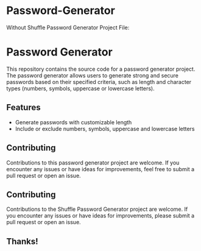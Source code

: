 # Password-Generator
Without Shuffle Password Generator Project File:

# Password Generator

This repository contains the source code for a password generator project. The password generator allows users to generate strong and secure passwords based on their specified criteria, such as length and character types (numbers, symbols, uppercase or lowercase letters). 

## Features

- Generate passwords with customizable length
- Include or exclude numbers, symbols, uppercase and lowercase letters


## Contributing

Contributions to this password generator project are welcome. If you encounter any issues or have ideas for improvements, feel free to submit a pull request or open an issue.

## Contributing

Contributions to the Shuffle Password Generator project are welcome. If you encounter any issues or have ideas for improvements, please submit a pull request or open an issue.

## Thanks!
